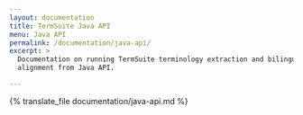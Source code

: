 ```yaml
---
layout: documentation
title: TermSuite Java API
menu: Java API
permalink: /documentation/java-api/
excerpt: >
  Documentation on running TermSuite terminology extraction and bilingual
  alignment from Java API.

---
```

{% translate_file documentation/java-api.md %}
